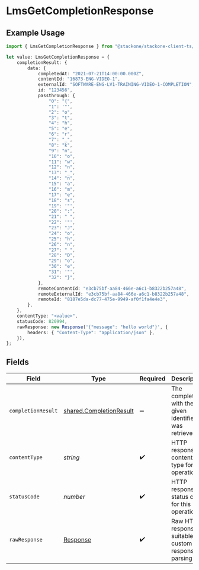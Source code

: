 # LmsGetCompletionResponse

## Example Usage

```typescript
import { LmsGetCompletionResponse } from "@stackone/stackone-client-ts/sdk/models/operations";

let value: LmsGetCompletionResponse = {
    completionResult: {
        data: {
            completedAt: "2021-07-21T14:00:00.000Z",
            contentId: "16873-ENG-VIDEO-1",
            externalId: "SOFTWARE-ENG-LV1-TRAINING-VIDEO-1-COMPLETION",
            id: "123456",
            passthrough: {
                "0": "{",
                "1": '"',
                "2": "o",
                "3": "t",
                "4": "h",
                "5": "e",
                "6": "r",
                "7": "_",
                "8": "k",
                "9": "n",
                "10": "o",
                "11": "w",
                "12": "n",
                "13": "_",
                "14": "n",
                "15": "a",
                "16": "m",
                "17": "e",
                "18": "s",
                "19": '"',
                "20": ":",
                "21": " ",
                "22": '"',
                "23": "J",
                "24": "o",
                "25": "h",
                "26": "n",
                "27": " ",
                "28": "D",
                "29": "o",
                "30": "e",
                "31": '"',
                "32": "}",
            },
            remoteContentId: "e3cb75bf-aa84-466e-a6c1-b8322b257a48",
            remoteExternalId: "e3cb75bf-aa84-466e-a6c1-b8322b257a48",
            remoteId: "8187e5da-dc77-475e-9949-af0f1fa4e4e3",
        },
    },
    contentType: "<value>",
    statusCode: 820994,
    rawResponse: new Response('{"message": "hello world"}', {
        headers: { "Content-Type": "application/json" },
    }),
};
```

## Fields

| Field                                                                     | Type                                                                      | Required                                                                  | Description                                                               |
| ------------------------------------------------------------------------- | ------------------------------------------------------------------------- | ------------------------------------------------------------------------- | ------------------------------------------------------------------------- |
| `completionResult`                                                        | [shared.CompletionResult](../../../sdk/models/shared/completionresult.md) | :heavy_minus_sign:                                                        | The completion with the given identifier was retrieved.                   |
| `contentType`                                                             | *string*                                                                  | :heavy_check_mark:                                                        | HTTP response content type for this operation                             |
| `statusCode`                                                              | *number*                                                                  | :heavy_check_mark:                                                        | HTTP response status code for this operation                              |
| `rawResponse`                                                             | [Response](https://developer.mozilla.org/en-US/docs/Web/API/Response)     | :heavy_check_mark:                                                        | Raw HTTP response; suitable for custom response parsing                   |